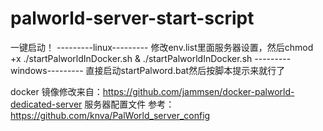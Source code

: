 # palworld-server-start-script
一键启动！
---------linux---------
修改env.list里面服务器设置，然后chmod +x ./startPalworldInDocker.sh & ./startPalworldInDocker.sh
---------windows---------
直接启动startPalword.bat然后按脚本提示来就行了


docker 镜像修改来自：https://github.com/jammsen/docker-palworld-dedicated-server
服务器配置文件 参考：https://github.com/knva/PalWorld_server_config
